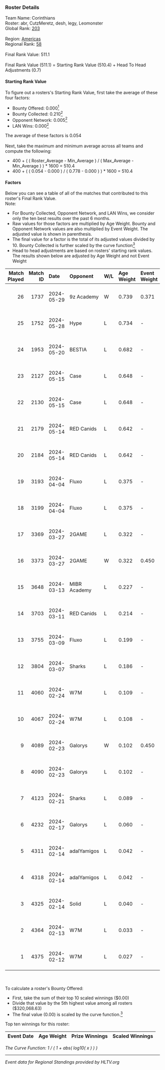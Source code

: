 ### Roster Details<br />
Team Name: Corinthians<br />
Roster: abr, CutzMeretz, desh, legy, Leomonster<br />
Global Rank: [203](../standings_global.md)<br />
<br />
Region: [Americas]( ../standings_americas.md)<br />
Regional Rank: [58]( ../standings_americas.md)<br />
<br />
Final Rank Value:  511.1<br />
<br />
Final Rank Value (511.1) = Starting Rank Value (510.4) + Head To Head Adjustments (0.7)<br />

#### Starting Rank Value<br />
To figure out a rosters's Starting Rank Value, first take the average of these four factors:<br />
- Bounty Offered: 0.000[<sup>1</sup>](#table2)
- Bounty Collected: 0.210[<sup>2</sup>](#table1)
- Opponent Network: 0.005[<sup>2</sup>](#table1)
- LAN Wins: 0.000[<sup>2</sup>](#table1)

The average of these factors is 0.054<br />
<br />
Next, take the maximum and minimum average across all teams and compute the following:<br />
- 400 + ( ( Roster_Average - Min_Average ) / ( Max_Average - Min_Average ) ) * 1600 = 510.4
- 400 + ( ( 0.054 - 0.000 ) / ( 0.778 - 0.000 ) ) * 1600 = 510.4


#### Factors<br />
Below you can see a table of all of the matches that contributed to this roster's Final Rank Value.<br />
Note:<br />

- For Bounty Collected, Opponent Network, and LAN Wins, we consider only the ten best results over the past 6 months.
- Raw values for those factors are multiplied by Age Weight. Bounty and Opponent Network values are also multiplied by Event Weight. The adjusted value is shown in parenthesis.
- The final value for a factor is the total of its adjusted values divided by 10. Bounty Collected is further scaled by the curve function[<sup>3</sup>](#curveFunction)
- Head to head adjustments are based on rosters' starting rank values. The results shown below are adjusted by Age Weight and not Event Weight
<span id="table1"></span><br />


| Match Played | Match ID | Date       | Opponent     | W/L | Age Weight | Event Weight | Bounty Collected | Opponent Network | LAN Wins  | H2H Adj. | Roster                                  |
| -: | -: | :- | :- | :- | :- | :- | :- | :- | :- | -: | :- |
|           26 |     1737 | 2024-05-29 | 9z Academy   | W   | 0.739      | 0.371        | 0.000 (0.000)    | 0.067 (0.018)    | 0 (0.000) |    11.62 | abr, CutzMeretz, desh, legy, Leomonster |
|           25 |     1752 | 2024-05-28 | Hype         | L   | 0.734      | -            | -                | -                | -         |    -2.51 | abr, CutzMeretz, desh, legy, Leomonster |
|           24 |     1953 | 2024-05-20 | BESTIA       | L   | 0.682      | -            | -                | -                | -         |    -1.32 | abr, CutzMeretz, desh, legy, Leomonster |
|           23 |     2127 | 2024-05-15 | Case         | L   | 0.648      | -            | -                | -                | -         |    -2.09 | abr, CutzMeretz, desh, legy, Leomonster |
|           22 |     2130 | 2024-05-15 | Case         | L   | 0.648      | -            | -                | -                | -         |    -2.13 | abr, CutzMeretz, desh, legy, Leomonster |
|           21 |     2179 | 2024-05-14 | RED Canids   | L   | 0.642      | -            | -                | -                | -         |    -0.72 | abr, CutzMeretz, desh, legy, Leomonster |
|           20 |     2184 | 2024-05-14 | RED Canids   | L   | 0.642      | -            | -                | -                | -         |    -0.73 | abr, CutzMeretz, desh, legy, Leomonster |
|           19 |     3193 | 2024-04-04 | Fluxo        | L   | 0.375      | -            | -                | -                | -         |    -0.55 | abr, CutzMeretz, desh, legy, Leomonster |
|           18 |     3199 | 2024-04-04 | Fluxo        | L   | 0.375      | -            | -                | -                | -         |    -0.55 | abr, CutzMeretz, desh, legy, Leomonster |
|           17 |     3369 | 2024-03-27 | 2GAME        | L   | 0.322      | -            | -                | -                | -         |    -2.91 | abr, CutzMeretz, desh, legy, Leomonster |
|           16 |     3373 | 2024-03-27 | 2GAME        | W   | 0.322      | 0.450        | 0.002 (0.000)    | 0.049 (0.007)    | 0 (0.000) |     7.36 | abr, CutzMeretz, desh, legy, Leomonster |
|           15 |     3648 | 2024-03-13 | MIBR Academy | L   | 0.227      | -            | -                | -                | -         |    -3.61 | abr, CutzMeretz, desh, legy, Leomonster |
|           14 |     3703 | 2024-03-11 | RED Canids   | L   | 0.214      | -            | -                | -                | -         |    -0.28 | abr, CutzMeretz, desh, legy, Leomonster |
|           13 |     3755 | 2024-03-09 | Fluxo        | L   | 0.199      | -            | -                | -                | -         |    -0.30 | abr, CutzMeretz, desh, legy, Leomonster |
|           12 |     3804 | 2024-03-07 | Sharks       | L   | 0.186      | -            | -                | -                | -         |    -0.40 | abr, CutzMeretz, desh, legy, Leomonster |
|           11 |     4060 | 2024-02-24 | W7M          | L   | 0.109      | -            | -                | -                | -         |    -0.46 | abr, CutzMeretz, desh, legy, Leomonster |
|           10 |     4067 | 2024-02-24 | W7M          | L   | 0.108      | -            | -                | -                | -         |    -0.47 | abr, CutzMeretz, desh, legy, Leomonster |
|            9 |     4089 | 2024-02-23 | Galorys      | W   | 0.102      | 0.450        | 0.030 (0.001)    | 0.530 (0.024)    | 0 (0.000) |     2.88 | abr, CutzMeretz, desh, legy, Leomonster |
|            8 |     4090 | 2024-02-23 | Galorys      | L   | 0.102      | -            | -                | -                | -         |    -0.33 | abr, CutzMeretz, desh, legy, Leomonster |
|            7 |     4123 | 2024-02-21 | Sharks       | L   | 0.089      | -            | -                | -                | -         |    -0.20 | abr, CutzMeretz, desh, legy, Leomonster |
|            6 |     4232 | 2024-02-17 | Galorys      | L   | 0.060      | -            | -                | -                | -         |    -0.19 | abr, CutzMeretz, desh, legy, Leomonster |
|            5 |     4311 | 2024-02-14 | adalYamigos  | L   | 0.042      | -            | -                | -                | -         |    -0.53 | abr, CutzMeretz, desh, legy, Leomonster |
|            4 |     4318 | 2024-02-14 | adalYamigos  | L   | 0.042      | -            | -                | -                | -         |    -0.53 | abr, CutzMeretz, desh, legy, Leomonster |
|            3 |     4325 | 2024-02-14 | Solid        | L   | 0.040      | -            | -                | -                | -         |    -0.13 | abr, CutzMeretz, desh, legy, Leomonster |
|            2 |     4364 | 2024-02-13 | W7M          | L   | 0.033      | -            | -                | -                | -         |    -0.14 | abr, CutzMeretz, desh, legy, Leomonster |
|            1 |     4375 | 2024-02-12 | W7M          | L   | 0.027      | -            | -                | -                | -         |    -0.12 | abr, CutzMeretz, desh, legy, Leomonster |

<br />
<span id="table2"></span><br />
To calculate a roster's Bounty Offered:<br />

- First, take the sum of their top 10 scaled winnings ($0.00)
- Divide that value by the 5th highest value among all rosters ($320,068.63)
- The final value (0.00) is scaled by the curve function.[<sup>3</sup>](#curveFunction)

Top ten winnings for this roster:<br />

| Event Date | Age Weight | Prize Winnings | Scaled Winnings |
| :- | -: | :- | :- |


<span id="curveFunction"></span>_The Curve Function: 1 / ( 1 + abs( log10( x ) ) )_<br />

---
_Event data for Regional Standings provided by HLTV.org_<br />
